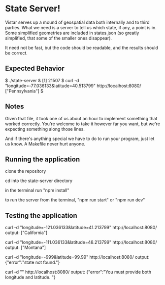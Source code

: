 # State Server!

Vistar serves up a mound of geospatial data both internally and to third
parties. What we need is a server to tell us which state, if any, a point is in.
Some simplified geometries are included in states.json (so greatly simplified,
that some of the smaller ones disappear).

It need not be fast, but the code should be readable, and the results should be
correct.

## Expected Behavior

$ ./state-server &
[1] 21507
$ curl -d "longitude=-77.036133&latitude=40.513799" http://localhost:8080/
["Pennsylvania"]
$

## Notes

Given that file, it took one of us about an hour to implement something that
worked correctly. You're welcome to take it however far you want, but we're
expecting something along those lines.

And if there's anything special we have to do to run your program, just let us
know. A Makefile never hurt anyone.

## Running the application

clone the repository

cd into the state-server directory

in the terminal run "npm install"

to run the server from the terminal, "npm run start" or "npm run dev"

## Testing the application

curl -d "longitude=-121.036133&latitude=41.213799" http://localhost:8080/  
output: ["California"]

curl -d "longitude=-111.036133&latitude=48.213799" http://localhost:8080/  
output: ["Montana"]

curl -d "longitude=-999&latitude=99.99" http://localhost:8080/
output: {"error":"state not found."}

curl -d "" http://localhost:8080/
output: {"error":"You must provide both longitude and latitude. "}
